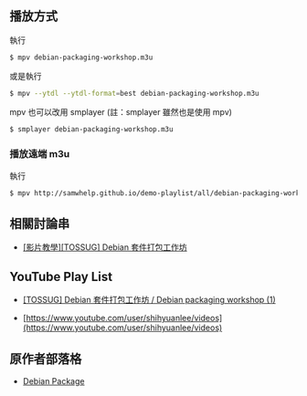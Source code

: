 
## 播放方式

執行

``` sh
$ mpv debian-packaging-workshop.m3u
```

或是執行

``` sh
$ mpv --ytdl --ytdl-format=best debian-packaging-workshop.m3u
```

mpv 也可以改用 smplayer (註：smplayer 雖然也是使用 mpv)

``` sh
$ smplayer debian-packaging-workshop.m3u
```

### 播放遠端 m3u

執行

``` sh
$ mpv http://samwhelp.github.io/demo-playlist/all/debian-packaging-workshop/main.m3u
```

## 相關討論串

* [[影片教學][TOSSUG] Debian 套件打包工作坊](https://www.ubuntu-tw.org/modules/newbb/viewtopic.php?post_id=339076#forumpost339076)

## YouTube Play List

* [[TOSSUG] Debian 套件打包工作坊 / Debian packaging workshop (1)](https://www.youtube.com/watch?v=EnyQ9ZWHEh8&index=28&list=PL98D1E8B9876053DE)

* [https://www.youtube.com/user/shihyuanlee/videos](https://www.youtube.com/user/shihyuanlee/videos)

## 原作者部落格

* [Debian Package ](https://fourdollars.blogspot.tw/p/debian-package.html)
